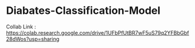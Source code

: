 # Diabates-Classification-Model

Collab Link : https://colab.research.google.com/drive/1UFbPfUtBR7wF5uS79q2YFBbGbf28dWos?usp=sharing
